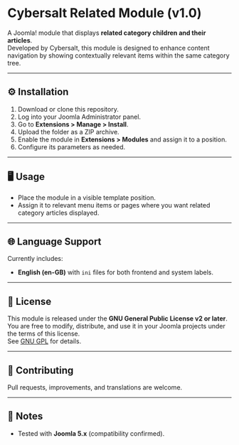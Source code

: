 # Cybersalt Related Module (v1.0)

A Joomla! module that displays **related category children and their articles**.  
Developed by Cybersalt, this module is designed to enhance content navigation by showing contextually relevant items within the same category tree.

---

## ⚙️ Installation

1. Download or clone this repository.
2. Log into your Joomla Administrator panel.
3. Go to **Extensions > Manage > Install**.
4. Upload the folder as a ZIP archive.
5. Enable the module in **Extensions > Modules** and assign it to a position.
6. Configure its parameters as needed.

---

## 🖥️ Usage

- Place the module in a visible template position.
- Assign it to relevant menu items or pages where you want related category articles displayed.

---

## 🌐 Language Support

Currently includes:
- **English (en-GB)** with `ini` files for both frontend and system labels.

---

## 📜 License

This module is released under the **GNU General Public License v2 or later**.  
You are free to modify, distribute, and use it in your Joomla projects under the terms of this license.  
See [GNU GPL](https://www.gnu.org/licenses/old-licenses/gpl-2.0.html) for details.

---

## 🤝 Contributing

Pull requests, improvements, and translations are welcome.  

---

## 📌 Notes

- Tested with **Joomla 5.x** (compatibility confirmed).

